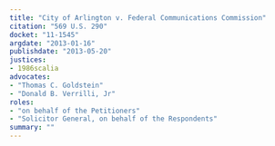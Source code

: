 ```yaml
---
title: "City of Arlington v. Federal Communications Commission"
citation: "569 U.S. 290"
docket: "11-1545"
argdate: "2013-01-16"
publishdate: "2013-05-20"
justices:
- 1986scalia
advocates:
- "Thomas C. Goldstein"
- "Donald B. Verrilli, Jr"
roles:
- "on behalf of the Petitioners"
- "Solicitor General, on behalf of the Respondents"
summary: ""
---
```


